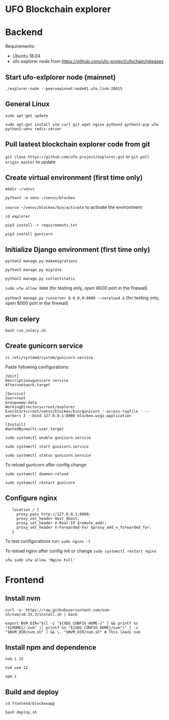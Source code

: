# UFO Blockchain explorer 

# Backend

Requirements:

* Ubuntu 18.04
* ufo explorer node from https://github.com/ufo-project/ufochain/releases

## Start ufo-exlplorer node (mainnet)

`./explorer-node --peer=mainnet-node01.ufo.link:20015`

## General Linux 

`sudo apt-get update`

`sudo apt-get install vim curl git wget nginx python3 python3-pip ufw python3-venv redis-server`

## Pull lastest blockchain explorer code from git

`git clone https://github.com/ufo-project/explorer.git` or
`git pull origin master` to update


## Create virtual environment (first time only)

`mkdir ~/venvs`

`python3 -m venv ~/venvs/blockex`

`source ~/venvs/blockex/bin/activate` to activate the environment

`cd explorer`

`pip3 install -r requirements.txt`

`pip3 install gunicorn`

## Initialize Django environment (first time only)

`python3 manage.py makemigrations`

`python3 manage.py migrate`

`python3 manage.py collectstatic`

`sudo ufw allow 8000` (for testing only, open 8000 port in the firewall)

`python3 manage.py runserver 0.0.0.0:8000 --noreload &` (for testing only, open 8000 port in the firewall)

## Run celery
 `bash run_celery.sh`

## Create gunicorn service

`vi /etc/systemd/system/gunicorn.service`

Paste following configurations:

    [Unit]
    Description=gunicorn service
    After=network.target
    
    [Service]
    User=root
    Group=www-data
    WorkingDirectory=/root/explorer
    ExecStart=/root/venvs/blockex/bin/gunicorn --access-logfile - --workers 3 --bind 127.0.0.1:8000 blockex.wsgi:application
    
    [Install]
    WantedBy=multi-user.target

`sudo systemctl enable gunicorn.service`

`sudo systemctl start gunicorn.service`

`sudo systemctl status gunicorn.service`

To reload gunicorn after config change

`sudo systemctl daemon-reload`

`sudo systemctl restart gunicorn`

## Configure nginx

       location / {
         proxy_pass http://127.0.0.1:8000;
         proxy_set_header Host $host;
         proxy_set_header X-Real-IP $remote_addr;
         proxy_set_header X-Forwarded-For $proxy_add_x_forwarded_for;
       }
      
To test configurations run: `sudo nginx -t`

To reload nginx after config init or change `sudo systemctl restart nginx`

`ufw sudo ufw allow 'Nginx Full'`


# Frontend

## Install nvm 

`curl -o- https://raw.githubusercontent.com/nvm-sh/nvm/v0.35.3/install.sh | bash`

`export NVM_DIR="$([ -z "${XDG_CONFIG_HOME-}" ] && printf %s "${HOME}/.nvm" || printf %s "${XDG_CONFIG_HOME}/nvm")"
[ -s "$NVM_DIR/nvm.sh" ] && \. "$NVM_DIR/nvm.sh" # This loads nvm`


## Install npm and dependence

`nvm i 12`

`nvm use 12`

`npm i`

## Build and deploy

`cd frontend/blockexapp`

`bash deploy.sh`



